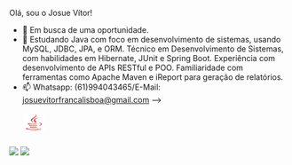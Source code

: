 Olá, sou o Josue Vítor!
- 🔭 Em busca de uma oportunidade.
- 🌱 Estudando Java com foco em desenvolvimento de sistemas, usando MySQL, JDBC, JPA, e ORM. Técnico em Desenvolvimento de Sistemas, com habilidades em Hibernate, JUnit e Spring Boot. Experiência com desenvolvimento de APIs RESTful e POO. Familiaridade com ferramentas como Apache Maven e iReport para geração de relatórios.
- 📫 Whatsapp: (61)994043465/E-Mail: josuevitorfrancalisboa@gmail.com
-->
  <div style="display: inline_block"><br>
  <img align="center" alt="josue-Js" height="30" width="40" src="https://raw.githubusercontent.com/devicons/devicon/master/icons/java/java-plain.svg">
  
</div>
  
  ##
 
<div>
  <a href = "mailto:josuevitorfrancalisboa@gmail.com"><img src="https://img.shields.io/badge/-Gmail-%23333?style=for-the-badge&logo=gmail&logoColor=white" target="_blank"></a>
  <a href="https://www.linkedin.com/in/josué-vítor-b85061284/" target="_blank"><img src="https://img.shields.io/badge/-LinkedIn-%230077B5?style=for-the-badge&logo=linkedin&logoColor=white" target="_blank"></a> 
</div>


